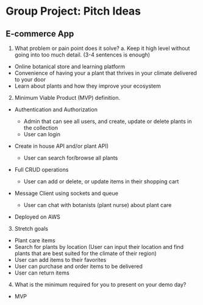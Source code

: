 # Group Project: Pitch Ideas

## E-commerce App

1. What problem or pain point does it solve? a. Keep it high level without going into too much detail. (3-4 sentences is enough)

  - Online botanical store and learning platform
  - Convenience of having your a plant that thrives in your climate delivered to your door
  - Learn about plants and how they improve your ecosystem


2. Minimum Viable Product (MVP) definition. 
 
  - Authentication and Authorization
    -  Admin that can see all users, and create, update or delete plants in the collection
    -  User can login
    
  - Create in house API and/or plant API)
    -  User can search for/browse all plants
    
  - Full CRUD operations
    - User can add or delete, or update items in their shopping cart
    
  - Message Client using sockets and queue
    -  User can chat with botanists (plant nurse) about plant care
   
  - Deployed on AWS

3. Stretch goals

  - Plant care items
  - Search for plants by location (User can input their location and find plants that are best suited for the climate of their region)
  - User can add items to their favorites
  - User can purchase and order items to be delivered
  - User can return items

4. What is the minimum required for you to present on your demo day?
  - MVP
